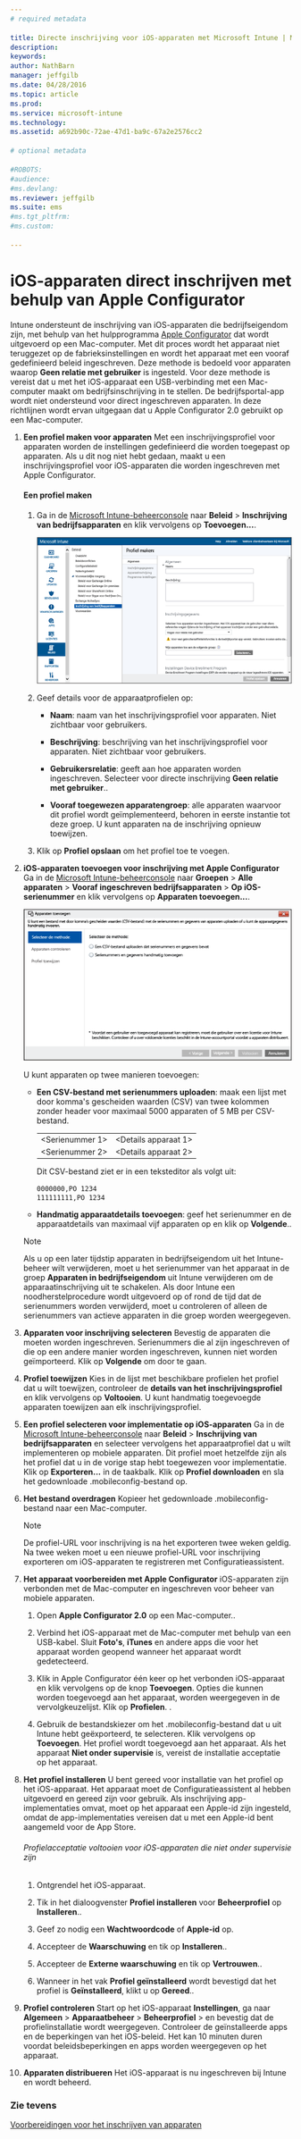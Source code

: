 ```yaml
---
# required metadata

title: Directe inschrijving voor iOS-apparaten met Microsoft Intune | Microsoft Intune
description:
keywords:
author: NathBarn
manager: jeffgilb
ms.date: 04/28/2016
ms.topic: article
ms.prod:
ms.service: microsoft-intune
ms.technology:
ms.assetid: a692b90c-72ae-47d1-ba9c-67a2e2576cc2

# optional metadata

#ROBOTS:
#audience:
#ms.devlang:
ms.reviewer: jeffgilb
ms.suite: ems
#ms.tgt_pltfrm:
#ms.custom:

---
```


# iOS-apparaten direct inschrijven met behulp van Apple Configurator
Intune ondersteunt de inschrijving van iOS-apparaten die bedrijfseigendom zijn, met behulp van het hulpprogramma [Apple Configurator](http://go.microsoft.com/fwlink/?LinkId=518017) dat wordt uitgevoerd op een Mac-computer. Met dit proces wordt het apparaat niet teruggezet op de fabrieksinstellingen en wordt het apparaat met een vooraf gedefinieerd beleid ingeschreven. Deze methode is bedoeld voor apparaten waarop **Geen relatie met gebruiker** is ingesteld. Voor deze methode is vereist dat u met het iOS-apparaat een USB-verbinding met een Mac-computer maakt om bedrijfsinschrijving in te stellen. De bedrijfsportal-app wordt niet ondersteund voor direct ingeschreven apparaten. In deze richtlijnen wordt ervan uitgegaan dat u Apple Configurator 2.0 gebruikt op een Mac-computer.

1.  **Een profiel maken voor apparaten**
    Met een inschrijvingsprofiel voor apparaten worden de instellingen gedefinieerd die worden toegepast op apparaten. Als u dit nog niet hebt gedaan, maakt u een inschrijvingsprofiel voor iOS-apparaten die worden ingeschreven met Apple Configurator.

    #### Een profiel maken

    1.  Ga in de [Microsoft Intune-beheerconsole](http://manage.microsoft.com) naar **Beleid** &gt; **Inschrijving van bedrijfsapparaten** en klik vervolgens op **Toevoegen...**.

        ![De pagina Inschrijvingsprofiel voor apparaten maken](../media/pol-sa-corp-enroll.png)

    2.  Geef details voor de apparaatprofielen op:

        -   **Naam**: naam van het inschrijvingsprofiel voor apparaten. Niet zichtbaar voor gebruikers.

        -   **Beschrijving**: beschrijving van het inschrijvingsprofiel voor apparaten. Niet zichtbaar voor gebruikers.

        -   **Gebruikersrelatie**: geeft aan hoe apparaten worden ingeschreven. Selecteer voor directe inschrijving **Geen relatie met gebruiker**..

        -   **Vooraf toegewezen apparatengroep**: alle apparaten waarvoor dit profiel wordt geïmplementeerd, behoren in eerste instantie tot deze groep. U kunt apparaten na de inschrijving opnieuw toewijzen.

    3.  Klik op **Profiel opslaan** om het profiel toe te voegen.

2.  **iOS-apparaten toevoegen voor inschrijving met Apple Configurator**
    Ga in de [Microsoft Intune-beheerconsole](http://manage.microsoft.com) naar **Groepen** &gt; **Alle apparaten** &gt; **Vooraf ingeschreven bedrijfsapparaten** &gt; **Op iOS-serienummer** en klik vervolgens op **Apparaten toevoegen...**.

    ![iOS-configuratieassistent](../media/pol-SA-enroll-iOS-SetupAssistant.png)

      U kunt apparaten op twee manieren toevoegen:

    -   **Een CSV-bestand met serienummers uploaden**: maak een lijst met door komma's gescheiden waarden (CSV) van twee kolommen zonder header voor maximaal 5000 apparaten of 5 MB per CSV-bestand.

        |||
        |-|-|
        |&lt;Serienummer 1&gt;|&lt;Details apparaat 1&gt;|
        |&lt;Serienummer 2&gt;|&lt;Details apparaat 2&gt;|
        Dit CSV-bestand ziet er in een teksteditor als volgt uit:

        ```
        0000000,PO 1234
        111111111,PO 1234
        ```

    -   **Handmatig apparaatdetails toevoegen**: geef het serienummer en de apparaatdetails van maximaal vijf apparaten op en klik op **Volgende**..

    > [!NOTE]
    > Als u op een later tijdstip apparaten in bedrijfseigendom uit het Intune-beheer wilt verwijderen, moet u het serienummer van het apparaat in de groep **Apparaten in bedrijfseigendom** uit Intune verwijderen om de apparaatinschrijving uit te schakelen.  Als door Intune een noodherstelprocedure wordt uitgevoerd op of rond de tijd dat de serienummers worden verwijderd, moet u controleren of alleen de serienummers van actieve apparaten in die groep worden weergegeven.

3.  **Apparaten voor inschrijving selecteren**
    Bevestig de apparaten die moeten worden ingeschreven. Serienummers die al zijn ingeschreven of die op een andere manier worden ingeschreven, kunnen niet worden geïmporteerd. Klik op **Volgende** om door te gaan.

4.  **Profiel toewijzen**
    Kies in de lijst met beschikbare profielen het profiel dat u wilt toewijzen, controleer de **details van het inschrijvingsprofiel** en klik vervolgens op **Voltooien**. U kunt handmatig toegevoegde apparaten toewijzen aan elk inschrijvingsprofiel.

5.  **Een profiel selecteren voor implementatie op iOS-apparaten**
    Ga in de [Microsoft Intune-beheerconsole](http://manage.microsoft.com) naar **Beleid** &gt; **Inschrijving van bedrijfsapparaten** en selecteer vervolgens het apparaatprofiel dat u wilt implementeren op mobiele apparaten. Dit profiel moet hetzelfde zijn als het profiel dat u in de vorige stap hebt toegewezen voor implementatie. Klik op **Exporteren...** in de taakbalk. Klik op **Profiel downloaden** en sla het gedownloade .mobileconfig-bestand op.

6.  **Het bestand overdragen**
    Kopieer het gedownloade .mobileconfig-bestand naar een Mac-computer.
    > [!NOTE]
    > De profiel-URL voor inschrijving is na het exporteren twee weken geldig. Na twee weken moet u een nieuwe profiel-URL voor inschrijving exporteren om iOS-apparaten te registreren met Configuratieassistent.
7.  **Het apparaat voorbereiden met Apple Configurator**
    iOS-apparaten zijn verbonden met de Mac-computer en ingeschreven voor beheer van mobiele apparaten.

    1.  Open **Apple Configurator 2.0** op een Mac-computer..

    2.  Verbind het iOS-apparaat met de Mac-computer met behulp van een USB-kabel. Sluit **Foto's**, **iTunes** en andere apps die voor het apparaat worden geopend wanneer het apparaat wordt gedetecteerd.

    3.  Klik in Apple Configurator één keer op het verbonden iOS-apparaat en klik vervolgens op de knop **Toevoegen**. Opties die kunnen worden toegevoegd aan het apparaat, worden weergegeven in de vervolgkeuzelijst. Klik op **Profielen**. .

    4.  Gebruik de bestandskiezer om het .mobileconfig-bestand dat u uit Intune hebt geëxporteerd, te selecteren. Klik vervolgens op **Toevoegen**. Het profiel wordt toegevoegd aan het apparaat.  Als het apparaat **Niet onder supervisie** is, vereist de installatie acceptatie op het apparaat.

8.  **Het profiel installeren**
    U bent gereed voor installatie van het profiel op het iOS-apparaat. Het apparaat moet de Configuratieassistent al hebben uitgevoerd en gereed zijn voor gebruik.  Als inschrijving app-implementaties omvat, moet op het apparaat een Apple-id zijn ingesteld, omdat de app-implementaties vereisen dat u met een Apple-id bent aangemeld voor de App Store.

    ###### Profielacceptatie voltooien voor iOS-apparaten die niet onder supervisie zijn

    1.  Ontgrendel het iOS-apparaat.

    2.  Tik in het dialoogvenster **Profiel installeren** voor **Beheerprofiel** op **Installeren**..

    3.  Geef zo nodig een **Wachtwoordcode** of **Apple-id** op.

    4.  Accepteer de **Waarschuwing** en tik op **Installeren**..

    5.  Accepteer de **Externe waarschuwing** en tik op **Vertrouwen**..

    6.  Wanneer in het vak **Profiel geïnstalleerd** wordt bevestigd dat het profiel is **Geïnstalleerd**, klikt u op **Gereed**..

9. **Profiel controleren**
    Start op het iOS-apparaat **Instellingen**, ga naar **Algemeen** &gt; **Apparaatbeheer** &gt; **Beheerprofiel** &gt; en bevestig dat de profielinstallatie wordt weergegeven. Controleer de geïnstalleerde apps en de beperkingen van het iOS-beleid. Het kan 10 minuten duren voordat beleidsbeperkingen en apps worden weergegeven op het apparaat.

10. **Apparaten distribueren**
    Het iOS-apparaat is nu ingeschreven bij Intune en wordt beheerd.


### Zie tevens
[Voorbereidingen voor het inschrijven van apparaten](get-ready-to-enroll-devices-in-microsoft-intune.md)


<!--HONumber=May16_HO1-->


